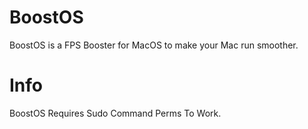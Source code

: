 # BoostOS
BoostOS is a FPS Booster for MacOS to make your Mac run smoother.

# Info

BoostOS Requires Sudo Command Perms To Work.
